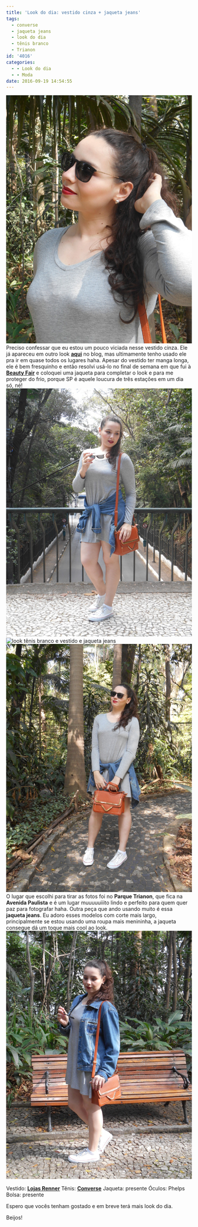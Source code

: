 ```yaml
---
title: 'Look do dia: vestido cinza + jaqueta jeans'
tags:
  - converse
  - jaqueta jeans
  - look do dia
  - tênis branco
  - Trianon
id: '4016'
categories:
  - - Look do dia
  - - Moda
date: 2016-09-19 14:54:55
---
```


![como usar batom vermelho](/images/2016/09/look-de-batom-vermelho.jpg) Preciso confessar que eu estou um pouco viciada nesse vestido cinza. Ele já apareceu em outro look [**aqui**](http://natalia.blog.br/2015/09/14/look-do-dia-jaqueta-de-couro-vestido/) no blog, mas ultimamente tenho usado ele pra ir em quase todos os lugares haha. Apesar do vestido ter manga longa, ele é bem fresquinho e então resolvi usá-lo no final de semana em que fui à [**Beauty Fair**](http://www.beautyfair.com.br/) e coloquei uma jaqueta para completar o look e para me proteger do frio, porque SP é aquele loucura de três estações em um dia só, né! ![look jaqueta jeans e vestido cinza](/images/2016/09/fotos-parque-trianon.jpg) ![look tênis branco e vestido e jaqueta jeans](/images/2016/09/look-do-dia-tênis-branco-e-jaqueta-jeans.jpg) ![look jaqueta jeans e vestido cinza](/images/2016/09/como-usar-jaqueta-jeans-com-vestido.jpg) O lugar que escolhi para tirar as fotos foi no **Parque Trianon**, que fica na **Avenida Paulista** e é um lugar muuuuuiiito lindo e perfeito para quem quer paz para fotografar haha. Outra peça que ando usando muito é essa **jaqueta jeans**. Eu adoro esses modelos com corte mais largo, principalmente se estou usando uma roupa mais menininha, a jaqueta consegue dá um toque mais cool ao look. ![como usar jaqueta jeans ](/images/2016/09/LOOK-vestido-tenis-e-jaqueta-jeans.jpg)

Vestido: [**Lojas Renner**](http://www.lojasrenner.com.br/) Tênis: [**Converse**](http://converse.com.br/) Jaqueta: presente Óculos: Phelps Bolsa: presente

Espero que vocês tenham gostado e em breve terá mais look do dia.

Beijos!
